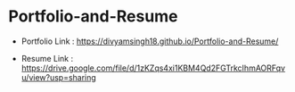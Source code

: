 # Portfolio-and-Resume


- Portfolio Link :  https://divyamsingh18.github.io/Portfolio-and-Resume/

- Resume Link :  https://drive.google.com/file/d/1zKZqs4xi1KBM4Qd2FGTrkcIhmAORFqvu/view?usp=sharing
